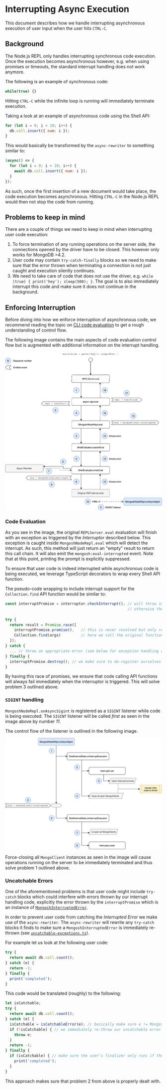 # Interrupting Async Execution

This document describes how we handle interrupting asynchronous execution of user input
when the user hits `CTRL-C`.

## Background
The Node.js REPL only handles interrupting synchronous code execution. Once the execution
becomes asynchronous however, e.g. when using promises or timeouts, the standard interrupt
handling does not work anymore.

The following is an example of synchronous code:
```javascript
while(true) {}
```
Hitting `CTRL-C` while the infinite loop is running will immediately terminate execution.

Taking a look at an example of asynchronous code using the Shell API:
```javascript
for (let i = 0; i < 10; i++) {
  db.coll.insert({ num: i });
}
```
This would basically be transformed by the `async-rewriter` to something similar to:
```javascript
(async() => {
  for (let i = 0; i < 10; i++) {
    await db.coll.insert({ num: i });
  }
});
```
As such, once the first insertion of a new document would take place, the code execution becomes
asynchronous. Hitting `CTRL-C` in the Node.js REPL would then not stop the code from running.

## Problems to keep in mind
There are a couple of things we need to keep in mind when interrupting user code execution:

1. To force termination of any running operations on the server side, the connections opened
   by the driver have to be closed. This however only works for MongoDB >4.2.
2. User code may contain `try-catch-finally` blocks so we need to make sure that the error thrown
   when terminating a connection is not just caught and execution silently continues.
3. We need to take care of code that does not use the driver, e.g. `while (true) { print('hey'); sleep(500); }`.
   The goal is to also immediately interrupt this code and make sure it does not continue in the background.

## Enforcing Interruption
Before diving into how we enforce interruption of asynchronous code, we recommend reading the topic
on [CLI code evaluation](./cli-code-evaluation.md) to get a rough understanding of control flow.

The following image contains the main aspects of code evaluation control flow but is augmented with
additional information on the interrupt handling.

![](./cli-interrupt-events.png)

### Code Evaluation
As you see in the image, the original `REPLServer.eval` evaluation will finish with an exception as triggered
by the _Interruptor_ described below.
This exception is caught inside `MongoshNodeRepl.eval` which will detect the interrupt. As such, this method
will just return an "empty" result to return this call chain. It will also emit the `mongosh:eval-interrupted`
event.
Note that at this point, printing the prompt is explicitly suppressed.

To ensure that user code is indeed interrupted while asynchronous code is being executed, we leverage TypeScript
decorators to wrap every Shell API function.

The pseudo-code wrapping to include interrupt support for the `Collection.find` API function would be similar to:
```javascript
const interruptPromise = interruptor.checkInterrupt(); // will throw immediately if CTRL-C already happened
                                                       // otherwise the contained promise is rejected on CTRL-C

try {
  return result = Promise.race([
    interruptPromise.promise(),   // this is never resolved but only rejected on CTRL-C!
    Collection.find(args)         // here we call the original function
  ]);
} catch {
  ... // throw an appropriate error (see below for exception handling details)
} finally {
  interruptPromise.destroy(); // we make sure to de-register ourselves to not leak memory
}
```

By having this race of promises, we ensure that code calling API functions will always fail immediately when
the interruptor is triggered. This will solve problem 3 outlined above.

### `SIGINT` handling
`MongoshNodeRepl.onAsyncSigint` is registered as a `SIGINT` listener while code is being executed.
The `SIGINT` listener will be called _first_ as seen in the image above by number _11_.

The control flow of the listener is outlined in the following image.

![](./cli-interrupt-handling.png)

Force-closing all `MongoClient` instances as seen in the image will cause operations running on the server
to be immediately terminated and thus solve problem 1 outlined above.

### Uncatchable Errors
One of the aforementioned problems is that user code might include `try-catch` blocks which could interfere
with errors thrown by our interrupt handling code, explicitly the error thrown by the `interruptPromise`
which is an instance of [`MongoshInterruptedError`](../packages/shell-api/src/interruptor.ts).

In order to prevent user code from catching the _Interrupted Error_ we make use of the `async-rewriter`.
The `async-rewriter` will rewrite any `try-catch` blocks it finds to make sure a `MongoshInterruptedError`
is immediately re-thrown (see [`uncatchable-exceptions.ts`](../packages/async-rewriter2/src/stages/uncatchable-exceptions.ts)).

For example let us look at the following user code:
```javascript
try {
  return await db.coll.count();
} catch (e) {
  return -1;
} finally {
  print('completed');
}
```

This code would be translated (roughly) to the following:
```javascript
let isCatchable;
try {
  return await db.coll.count();
} catch (e) {
  isCatchable = isCatchableError(e); // basically make sure e != MongoshInterruptedError
  if (!isCatchable) { // we immediately re-throw our uncatchable error
    throw e;
  }
  return -1;
} finally {
  if (isCatchable) { // make sure the user's finalizer only runs if the error was catchable
    print('completed');
  }
}
```

This approach makes sure that problem 2 from above is properly dealt with.
